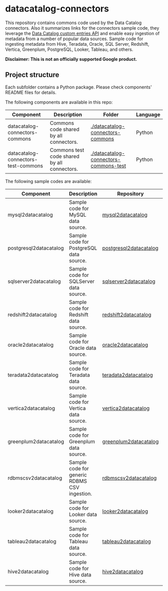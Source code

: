 # datacatalog-connectors

This repository contains commons code used by the Data Catalog connectors. Also it summarizes links for the connectors sample code, they leverage the [Data Catalog custom entries API](https://cloud.google.com/data-catalog/docs/how-to/custom-entries) and enable easy ingestion of metadata from a number of popular data sources. Sample code for ingesting metadata from Hive, Teradata, Oracle, SQL Server, Redshift, Vertica, Greenplum, PostgreSQL, Looker, Tableau, and others.

**Disclaimer: This is not an officially supported Google product.**

## Project structure

Each subfolder contains a Python package. Please check components' README files for
details.

The following components are available in this repo:

| Component | Description | Folder | Language | 
|-----------|-------------|--------|----------|
| datacatalog-connectors-commons | Commons code shared by all connectors. | [./datacatalog-connectors-commons](https://github.com/GoogleCloudPlatform/datacatalog-connectors/tree/master/datacatalog-connectors-commons) | Python |
| datacatalog-connectors-test-commons | Commons test code shared by all connectors. | [./datacatalog-connectors-commons-test](https://github.com/GoogleCloudPlatform/datacatalog-connectors/tree/master/datacatalog-connectors-commons-test) | Python |

The following sample codes are available:

| Component | Description | Repository | Language | 
|-----------|-------------|--------|----------|
| mysql2datacatalog | Sample code for MySQL data source. | [mysql2datacatalog](https://github.com/GoogleCloudPlatform/datacatalog-connectors-rdbms/tree/master/mysql2datacatalog) | Python |
| postgresql2datacatalog | Sample code for PostgreSQL data source. | [postgresql2datacatalog](https://github.com/GoogleCloudPlatform/datacatalog-connectors-rdbms/tree/master/postgresql2datacatalog) | Python |
| sqlserver2datacatalog | Sample code for SQLServer data source. | [sqlserver2datacatalog](https://github.com/GoogleCloudPlatform/datacatalog-connectors-rdbms/tree/master/sqlserver2datacatalog) | Python |
| redshift2datacatalog | Sample code for Redshift data source. | [redshift2datacatalog](https://github.com/GoogleCloudPlatform/datacatalog-connectors-rdbms/tree/master/redshift2datacatalog) | Python |
| oracle2datacatalog | Sample code for Oracle data source. | [oracle2datacatalog](https://github.com/GoogleCloudPlatform/datacatalog-connectors-rdbms/tree/master/oracle2datacatalog) | Python |
| teradata2datacatalog | Sample code for Teradata data source. | [teradata2datacatalog](https://github.com/GoogleCloudPlatform/datacatalog-connectors-rdbms/tree/master/teradata2datacatalog) | Python |
| vertica2datacatalog | Sample code for Vertica data source. | [vertica2datacatalog](https://github.com/GoogleCloudPlatform/datacatalog-connectors-rdbms/tree/master/vertica2datacatalog) | Python |
| greenplum2datacatalog | Sample code for Greenplum data source. | [greenplum2datacatalog](https://github.com/GoogleCloudPlatform/datacatalog-connectors-rdbms/tree/master/greenplum2datacatalog) | Python |
| rdbmscsv2datacatalog | Sample code for generic RDBMS CSV ingestion. | [rdbmscsv2datacatalog](https://github.com/GoogleCloudPlatform/datacatalog-connectors-rdbms/tree/master/rdbmscsv2datacatalog) | Python |
| looker2datacatalog |  Sample code for Looker data source. | [looker2datacatalog](https://github.com/GoogleCloudPlatform/datacatalog-connectors-bi/tree/master/looker2datacatalog) | Python |
| tableau2datacatalog | Sample code for Tableau data source. | [tableau2datacatalog](https://github.com/GoogleCloudPlatform/datacatalog-connectors-bi/tree/master/tableau2datacatalog) | Python | 
| hive2datacatalog | Sample code for Hive data source. | [hive2datacatalog](https://github.com/GoogleCloudPlatform/datacatalog-connectors-hive/tree/master/hive2datacatalog) | Python |
